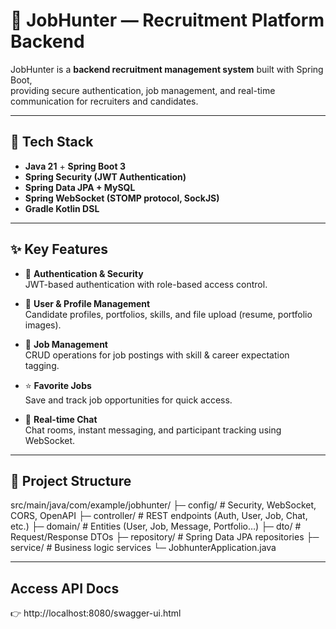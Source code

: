 # 💼 JobHunter — Recruitment Platform Backend

JobHunter is a **backend recruitment management system** built with Spring Boot,  
providing secure authentication, job management, and real-time communication for recruiters and candidates.

---

## 🚀 Tech Stack
- **Java 21** + **Spring Boot 3**
- **Spring Security (JWT Authentication)**
- **Spring Data JPA + MySQL**
- **Spring WebSocket (STOMP protocol, SockJS)**
- **Gradle Kotlin DSL**

---

## ✨ Key Features
- 🔑 **Authentication & Security**  
  JWT-based authentication with role-based access control.

- 👤 **User & Profile Management**  
  Candidate profiles, portfolios, skills, and file upload (resume, portfolio images).

- 💼 **Job Management**  
  CRUD operations for job postings with skill & career expectation tagging.

- ⭐ **Favorite Jobs**  
  Save and track job opportunities for quick access.

- 💬 **Real-time Chat**  
  Chat rooms, instant messaging, and participant tracking using WebSocket.

---

## 📂 Project Structure
src/main/java/com/example/jobhunter/
├─ config/ # Security, WebSocket, CORS, OpenAPI
├─ controller/ # REST endpoints (Auth, User, Job, Chat, etc.)
├─ domain/ # Entities (User, Job, Message, Portfolio…)
├─ dto/ # Request/Response DTOs
├─ repository/ # Spring Data JPA repositories
├─ service/ # Business logic services
└─ JobhunterApplication.java

---

## Access API Docs
👉 http://localhost:8080/swagger-ui.html
